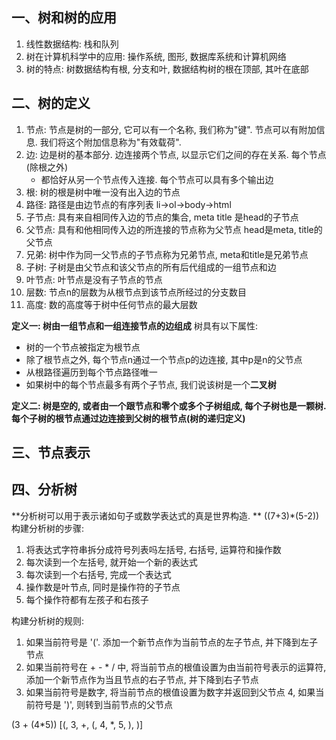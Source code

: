 ## 一、树和树的应用
1. 线性数据结构: 栈和队列
2. 树在计算机科学中的应用: 操作系统, 图形, 数据库系统和计算机网络
3. 树的特点: 树数据结构有根, 分支和叶, 数据结构树的根在顶部, 其叶在底部
## 二、树的定义
1. 节点: 节点是树的一部分, 它可以有一个名称, 我们称为"键". 节点可以有附加信息. 我们将这个附加信息称为"有效载荷".
2. 边: 边是树的基本部分. 边连接两个节点, 以显示它们之间的存在关系. 每个节点(除根之外)
    * 都恰好从另一个节点传入连接. 每个节点可以具有多个输出边
3. 根: 树的根是树中唯一没有出入边的节点
4. 路径: 路径是由边节点的有序列表 li->ol->body->html
5. 子节点: 具有来自相同传入边的节点的集合, meta title 是head的子节点
6. 父节点: 具有和他相同传入边的所连接的节点称为父节点  head是meta, title的父节点
7. 兄弟: 树中作为同一父节点的子节点称为兄弟节点, meta和title是兄弟节点
8. 子树: 子树是由父节点和该父节点的所有后代组成的一组节点和边
9. 叶节点: 叶节点是没有子节点的节点
10. 层数: 节点n的层数为从根节点到该节点所经过的分支数目
11. 高度: 数的高度等于树中任何节点的最大层数

**定义一: 树由一组节点和一组连接节点的边组成**
树具有以下属性:
* 树的一个节点被指定为根节点
* 除了根节点之外, 每个节点n通过一个节点p的边连接, 其中p是n的父节点
* 从根路径遍历到每个节点路径唯一
* 如果树中的每个节点最多有两个子节点, 我们说该树是一个**二叉树**

**定义二: 树是空的, 或者由一个跟节点和零个或多个子树组成, 每个子树也是一颗树. 每个子树的根节点通过边连接到父树的根节点(树的递归定义)**

## 三、节点表示



## 四、分析树
**分析树可以用于表示诸如句子或数学表达式的真是世界构造. **
((7+3)*(5-2))
构建分析树的步骤:
1. 将表达式字符串拆分成符号列表吗左括号, 右括号, 运算符和操作数
2. 每次读到一个左括号, 就开始一个新的表达式
3. 每次读到一个右括号, 完成一个表达式
4. 操作数是叶节点, 同时是操作符的子节点
5. 每个操作符都有左孩子和右孩子

构建分析树的规则:
1. 如果当前符号是 '('. 添加一个新节点作为当前节点的左子节点, 并下降到左子节点
2. 如果当前符号在 + - * / 中, 将当前节点的根值设置为由当前符号表示的运算符, 添加一个新节点作为当且节点的右子节点, 并下降到右子节点
3. 如果当前符号是数字, 将当前节点的根值设置为数字并返回到父节点
4, 如果当前符号是 ')', 则转到当前节点的父节点


(3 + (4*5))
[(, 3, +, (, 4, *, 5, ), )]
